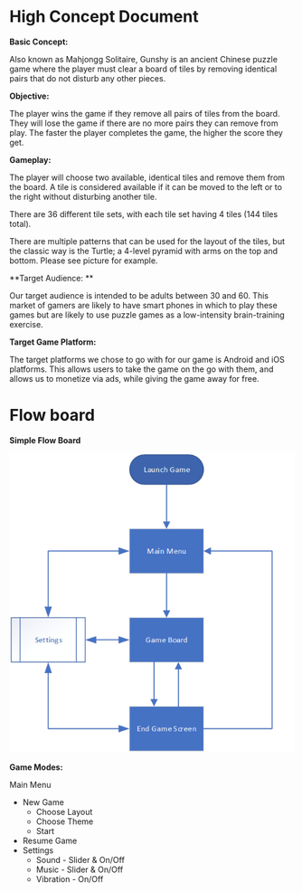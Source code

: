 # High Concept Document

**Basic Concept:**

Also known as Mahjongg Solitaire, Gunshy is an ancient Chinese puzzle game where the player must clear a board of tiles by removing identical pairs that do not disturb any other pieces.

**Objective:**

 The player wins the game if they remove all pairs of tiles from the board. They will lose the game if there are no more pairs they can remove from play. The faster the player completes the game, the higher the score they get.

**Gameplay:**

The player will choose two available, identical tiles and remove them from the board. A tile is considered available if it can be moved to the left or to the right without disturbing another tile.

There are 36 different tile sets, with each tile set having 4 tiles (144 tiles total).

There are multiple patterns that can be used for the layout of the tiles, but the classic way is the Turtle; a 4-level pyramid with arms on the top and bottom. Please see picture for example.

**Target Audience:        **

Our target audience is intended to be adults between 30 and 60. This market of gamers are likely to have smart phones in which to play these games but are likely to use puzzle games as a low-intensity brain-training exercise.

**Target Game Platform:**

The target platforms we chose to go with for our game is Android and iOS platforms. This allows users to take the game on the go with them, and allows us to monetize via ads, while giving the game away for free.

# Flow board

**Simple Flow Board**

![Flowboard](FlowBoard.png)
 
**Game Modes:**

Main Menu

- New Game
  - Choose Layout
  - Choose Theme
  - Start
- Resume Game
- Settings
  - Sound - Slider &amp; On/Off
  - Music - Slider &amp; On/Off
  - Vibration - On/Off
